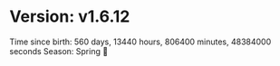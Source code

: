 # Version: v1.6.12
Time since birth: 560 days, 13440 hours, 806400 minutes, 48384000 seconds
Season: Spring 🌸

